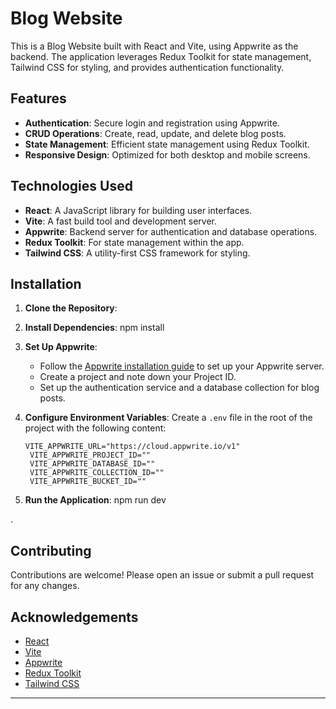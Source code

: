 # Blog Website

This is a Blog Website built with React and Vite, using Appwrite as the backend. The application leverages Redux Toolkit for state management, Tailwind CSS for styling, and provides authentication functionality.

## Features

- **Authentication**: Secure login and registration using Appwrite.
- **CRUD Operations**: Create, read, update, and delete blog posts.
- **State Management**: Efficient state management using Redux Toolkit.
- **Responsive Design**: Optimized for both desktop and mobile screens.

## Technologies Used

- **React**: A JavaScript library for building user interfaces.
- **Vite**: A fast build tool and development server.
- **Appwrite**: Backend server for authentication and database operations.
- **Redux Toolkit**: For state management within the app.
- **Tailwind CSS**: A utility-first CSS framework for styling.

## Installation

1. **Clone the Repository**:

2. **Install Dependencies**:
   npm install

3. **Set Up Appwrite**:
   - Follow the [Appwrite installation guide](https://appwrite.io/docs/installation) to set up your Appwrite server.
   - Create a project and note down your Project ID.
   - Set up the authentication service and a database collection for blog posts.

4. **Configure Environment Variables**:
   Create a `.env` file in the root of the project with the following content:
   ```plaintext
   VITE_APPWRITE_URL="https://cloud.appwrite.io/v1"
    VITE_APPWRITE_PROJECT_ID=""
    VITE_APPWRITE_DATABASE_ID=""
    VITE_APPWRITE_COLLECTION_ID=""
    VITE_APPWRITE_BUCKET_ID=""
   ```

5. **Run the Application**:
   npm run dev


.

## Contributing

Contributions are welcome! Please open an issue or submit a pull request for any changes.

## Acknowledgements

- [React](https://reactjs.org/)
- [Vite](https://vitejs.dev/)
- [Appwrite](https://appwrite.io/)
- [Redux Toolkit](https://redux-toolkit.js.org/)
- [Tailwind CSS](https://tailwindcss.com/)

---
